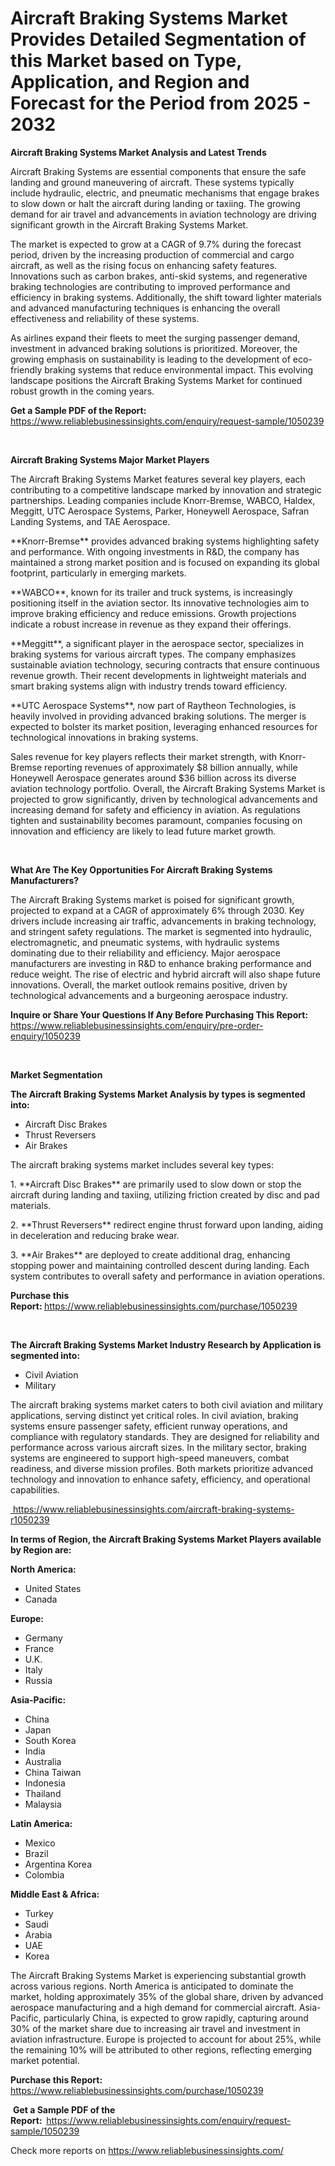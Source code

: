 <p><h1>Aircraft Braking Systems Market Provides Detailed Segmentation of this Market based on Type, Application, and Region and Forecast for the Period from 2025 - 2032</h1></p><p><strong>Aircraft Braking Systems Market Analysis and Latest Trends</strong></p>
<p><p>Aircraft Braking Systems are essential components that ensure the safe landing and ground maneuvering of aircraft. These systems typically include hydraulic, electric, and pneumatic mechanisms that engage brakes to slow down or halt the aircraft during landing or taxiing. The growing demand for air travel and advancements in aviation technology are driving significant growth in the Aircraft Braking Systems Market.</p><p>The market is expected to grow at a CAGR of 9.7% during the forecast period, driven by the increasing production of commercial and cargo aircraft, as well as the rising focus on enhancing safety features. Innovations such as carbon brakes, anti-skid systems, and regenerative braking technologies are contributing to improved performance and efficiency in braking systems. Additionally, the shift toward lighter materials and advanced manufacturing techniques is enhancing the overall effectiveness and reliability of these systems.</p><p>As airlines expand their fleets to meet the surging passenger demand, investment in advanced braking solutions is prioritized. Moreover, the growing emphasis on sustainability is leading to the development of eco-friendly braking systems that reduce environmental impact. This evolving landscape positions the Aircraft Braking Systems Market for continued robust growth in the coming years.</p></p>
<p><strong>Get a Sample PDF of the Report:&nbsp;</strong> <a href="https://www.reliablebusinessinsights.com/enquiry/request-sample/1050239?utm_campaign=3077&utm_medium=2&utm_source=Github&utm_content=ia&utm_term=30032025&utm_id=aircraft-braking-systems">https://www.reliablebusinessinsights.com/enquiry/request-sample/1050239</a></p>
<p>&nbsp;</p>
<p><strong>Aircraft Braking Systems Major Market Players</strong></p>
<p><p>The Aircraft Braking Systems Market features several key players, each contributing to a competitive landscape marked by innovation and strategic partnerships. Leading companies include Knorr-Bremse, WABCO, Haldex, Meggitt, UTC Aerospace Systems, Parker, Honeywell Aerospace, Safran Landing Systems, and TAE Aerospace.</p><p>**Knorr-Bremse** provides advanced braking systems highlighting safety and performance. With ongoing investments in R&D, the company has maintained a strong market position and is focused on expanding its global footprint, particularly in emerging markets.</p><p>**WABCO**, known for its trailer and truck systems, is increasingly positioning itself in the aviation sector. Its innovative technologies aim to improve braking efficiency and reduce emissions. Growth projections indicate a robust increase in revenue as they expand their offerings.</p><p>**Meggitt**, a significant player in the aerospace sector, specializes in braking systems for various aircraft types. The company emphasizes sustainable aviation technology, securing contracts that ensure continuous revenue growth. Their recent developments in lightweight materials and smart braking systems align with industry trends toward efficiency.</p><p>**UTC Aerospace Systems**, now part of Raytheon Technologies, is heavily involved in providing advanced braking solutions. The merger is expected to bolster its market position, leveraging enhanced resources for technological innovations in braking systems.</p><p>Sales revenue for key players reflects their market strength, with Knorr-Bremse reporting revenues of approximately $8 billion annually, while Honeywell Aerospace generates around $36 billion across its diverse aviation technology portfolio. Overall, the Aircraft Braking Systems Market is projected to grow significantly, driven by technological advancements and increasing demand for safety and efficiency in aviation. As regulations tighten and sustainability becomes paramount, companies focusing on innovation and efficiency are likely to lead future market growth.</p></p>
<p>&nbsp;</p>
<p><strong>What Are The Key Opportunities For Aircraft Braking Systems Manufacturers?</strong></p>
<p><p>The Aircraft Braking Systems market is poised for significant growth, projected to expand at a CAGR of approximately 6% through 2030. Key drivers include increasing air traffic, advancements in braking technology, and stringent safety regulations. The market is segmented into hydraulic, electromagnetic, and pneumatic systems, with hydraulic systems dominating due to their reliability and efficiency. Major aerospace manufacturers are investing in R&D to enhance braking performance and reduce weight. The rise of electric and hybrid aircraft will also shape future innovations. Overall, the market outlook remains positive, driven by technological advancements and a burgeoning aerospace industry.</p></p>
<p><strong>Inquire or Share Your Questions If Any Before Purchasing This Report:</strong> <a href="https://www.reliablebusinessinsights.com/enquiry/pre-order-enquiry/1050239?utm_campaign=3077&utm_medium=2&utm_source=Github&utm_content=ia&utm_term=30032025&utm_id=aircraft-braking-systems">https://www.reliablebusinessinsights.com/enquiry/pre-order-enquiry/1050239</a></p>
<p>&nbsp;</p>
<p><strong>Market Segmentation</strong></p>
<p><strong>The Aircraft Braking Systems Market Analysis by types is segmented into:</strong></p>
<p><ul><li>Aircraft Disc Brakes</li><li>Thrust Reversers</li><li>Air Brakes</li></ul></p>
<p><p>The aircraft braking systems market includes several key types: </p><p>1. **Aircraft Disc Brakes** are primarily used to slow down or stop the aircraft during landing and taxiing, utilizing friction created by disc and pad materials.</p><p>2. **Thrust Reversers** redirect engine thrust forward upon landing, aiding in deceleration and reducing brake wear.</p><p>3. **Air Brakes** are deployed to create additional drag, enhancing stopping power and maintaining controlled descent during landing. Each system contributes to overall safety and performance in aviation operations.</p></p>
<p><strong>Purchase this Report:&nbsp;</strong><a href="https://www.reliablebusinessinsights.com/purchase/1050239?utm_campaign=3077&utm_medium=2&utm_source=Github&utm_content=ia&utm_term=30032025&utm_id=aircraft-braking-systems">https://www.reliablebusinessinsights.com/purchase/1050239</a></p>
<p>&nbsp;</p>
<p><strong>The Aircraft Braking Systems Market Industry Research by Application is segmented into:</strong></p>
<p><ul><li>Civil Aviation</li><li>Military</li></ul></p>
<p><p>The aircraft braking systems market caters to both civil aviation and military applications, serving distinct yet critical roles. In civil aviation, braking systems ensure passenger safety, efficient runway operations, and compliance with regulatory standards. They are designed for reliability and performance across various aircraft sizes. In the military sector, braking systems are engineered to support high-speed maneuvers, combat readiness, and diverse mission profiles. Both markets prioritize advanced technology and innovation to enhance safety, efficiency, and operational capabilities.</p></p>
<p><a href="https://www.reliablebusinessinsights.com/aircraft-braking-systems-r1050239?utm_campaign=3077&utm_medium=2&utm_source=Github&utm_content=ia&utm_term=30032025&utm_id=aircraft-braking-systems">&nbsp;https://www.reliablebusinessinsights.com/aircraft-braking-systems-r1050239</a></p>
<p><strong>In terms of Region, the Aircraft Braking Systems Market Players available by Region are:</strong></p>
<p>
    <p> <strong> North America: </strong>
        <ul>
            <li>United States</li>
            <li>Canada</li>
        </ul>
        </p> 
    <p> <strong> Europe: </strong>
        <ul>
            <li>Germany</li>
            <li>France</li>
            <li>U.K.</li>
            <li>Italy</li>
            <li>Russia</li>
        </ul>
        </p> 
    <p> <strong> Asia-Pacific: </strong>
        <ul>
            <li>China</li>
            <li>Japan</li>
            <li>South Korea</li>
            <li>India</li>
            <li>Australia</li>
            <li>China Taiwan</li>
            <li>Indonesia</li>
            <li>Thailand</li>
            <li>Malaysia</li>
        </ul>
        </p> 
    <p> <strong> Latin America: </strong>
        <ul>
            <li>Mexico</li>
            <li>Brazil</li>
            <li>Argentina Korea</li>
            <li>Colombia</li>
        </ul>
        </p> 
    <p> <strong> Middle East & Africa: </strong>
        <ul>
            <li>Turkey</li>
            <li>Saudi</li>
            <li>Arabia</li>
            <li>UAE</li>
            <li>Korea</li>
        </ul>
    </p>
    </p>
<p><p>The Aircraft Braking Systems Market is experiencing substantial growth across various regions. North America is anticipated to dominate the market, holding approximately 35% of the global share, driven by advanced aerospace manufacturing and a high demand for commercial aircraft. Asia-Pacific, particularly China, is expected to grow rapidly, capturing around 30% of the market share due to increasing air travel and investment in aviation infrastructure. Europe is projected to account for about 25%, while the remaining 10% will be attributed to other regions, reflecting emerging market potential.</p></p>
<p><strong>Purchase this Report: </strong><a href="https://www.reliablebusinessinsights.com/purchase/1050239?utm_campaign=3077&utm_medium=2&utm_source=Github&utm_content=ia&utm_term=30032025&utm_id=aircraft-braking-systems">https://www.reliablebusinessinsights.com/purchase/1050239</a></p>
<p>&nbsp;<strong>Get a Sample PDF of the Report:&nbsp;&nbsp;</strong><a href="https://www.reliablebusinessinsights.com/enquiry/request-sample/1050239?utm_campaign=3077&utm_medium=2&utm_source=Github&utm_content=ia&utm_term=30032025&utm_id=aircraft-braking-systems">https://www.reliablebusinessinsights.com/enquiry/request-sample/1050239</a></p>
<p><strong></strong></p>
<p>Check more reports on <a href="https://www.reliablebusinessinsights.com/?utm_campaign=3077&utm_medium=2&utm_source=Github&utm_content=ia&utm_term=30032025&utm_id=aircraft-braking-systems">https://www.reliablebusinessinsights.com/</a></p>
